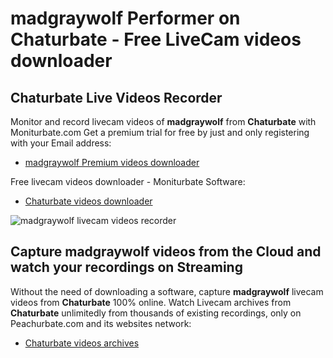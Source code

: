 # madgraywolf Performer on Chaturbate - Free LiveCam videos downloader

## Chaturbate Live Videos Recorder

Monitor and record livecam videos of **madgraywolf** from **Chaturbate** with Moniturbate.com
Get a premium trial for free by just and only registering with your Email address:
* [madgraywolf Premium videos downloader](https://moniturbate.com/request-demo-licence-key.html)

Free livecam videos downloader - Moniturbate Software:
* [Chaturbate videos downloader](https://moniturbate.com/moniturbate-download-software.html)

![madgraywolf livecam videos recorder](https://peachurnet.com/templates/moniturbate-software.png)


## Capture madgraywolf videos from the Cloud and watch your recordings on Streaming

Without the need of downloading a software, capture **madgraywolf** livecam videos from **Chaturbate** 100% online.
Watch Livecam archives from **Chaturbate** unlimitedly from thousands of existing recordings, only on Peachurbate.com and its websites network:
* [Chaturbate videos archives](https://peachurnet.com/)